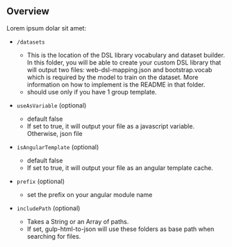 ## Overview

Lorem ipsum dolar sit amet:

* `/datasets`
    * This is the location of the DSL library vocabulary and dataset builder. In this folder, you will be able to create your custom DSL library that will output two files: web-dsl-mapping.json and bootstrap.vocab which is required by the model to train on the dataset. More information on how to implement is  the README in that folder.
    * should use only if you have 1 group template.
* `useAsVariable` (optional)
    * default false
    * If set to true, it will output your file as a javascript variable. Otherwise, json file
* `isAngularTemplate` (optional)
    * default false
    * If set to true, it will output your file as an angular template cache.
* `prefix` (optional)
    * set the prefix on your angular module name

* `includePath` (optional)
    * Takes a String or an Array of paths.
    * If set, gulp-html-to-json will use these folders as base path when searching for files.
